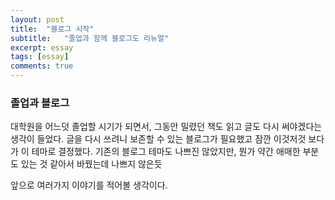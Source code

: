 ```yaml
---
layout: post
title:  "블로그 시작"
subtitle:   "졸업과 함께 블로그도 리뉴얼"
excerpt: essay
tags: [essay]
comments: true
---
```


### 졸업과 블로그
대학원을 어느덧 졸업할 시기가 되면서, 그동안 밀렸던 책도 읽고 글도 다시 써야겠다는 생각이 들었다. 글을 다시 쓰려니 보존할 수 있는 블로그가 필요했고 잠깐 이것저것 보다가 이 테마로 결정했다. 기존의 블로그 테마도 나쁘진 않았지만, 뭔가 약간 애매한 부분도 있는 것 같아서 바꿨는데 나쁘지 않은듯   

앞으로 여러가지 이야기를 적어볼 생각이다.
